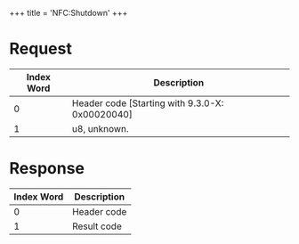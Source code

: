 +++
title = 'NFC:Shutdown'
+++

# Request

| Index Word | Description                                       |
|------------|---------------------------------------------------|
| 0          | Header code \[Starting with 9.3.0-X: 0x00020040\] |
| 1          | u8, unknown.                                      |

# Response

| Index Word | Description |
|------------|-------------|
| 0          | Header code |
| 1          | Result code |
